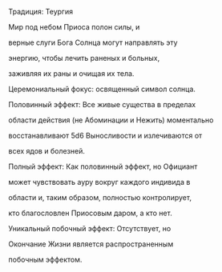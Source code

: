 Традиция: Теургия

Мир под небом Приоса полон силы, и

верные слуги Бога Солнца могут направлять эту

энергию, чтобы лечить раненых и больных,

заживляя их раны и очищая их тела.

Церемониальный фокус: освященный символ солнца.

Половинный эффект: Все живые существа в пределах

области действия (не Абоминации и Нежить) моментально

восстанавливают 5d6 Выносливости и излечиваются от

всех ядов и болезней.

Полный эффект: Как половинный эффект, но Официант

может чувствовать ауру вокруг каждого индивида в

области и, таким образом, полностью контролирует,

кто благословлен Приосовым даром, а кто нет.

Уникальный побочный эффект: Отсутствует, но

Окончание Жизни является распространенным

побочным эффектом.
